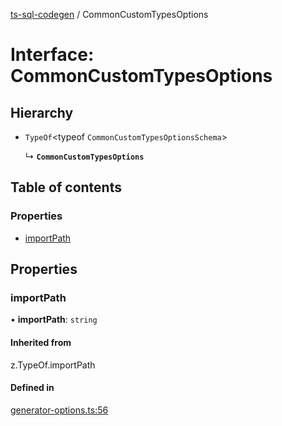[ts-sql-codegen](../README.md) / CommonCustomTypesOptions

# Interface: CommonCustomTypesOptions

## Hierarchy

- `TypeOf`<typeof `CommonCustomTypesOptionsSchema`\>

  ↳ **`CommonCustomTypesOptions`**

## Table of contents

### Properties

- [importPath](CommonCustomTypesOptions.md#importpath)

## Properties

### importPath

• **importPath**: `string`

#### Inherited from

z.TypeOf.importPath

#### Defined in

[generator-options.ts:56](https://github.com/lorefnon/ts-sql-codegen/blob/57b704f/src/generator-options.ts#L56)

